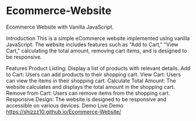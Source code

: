 # Ecommerce-Website
Ecommerce Website with Vanilla JavaScript.


Introduction
This is a simple eCommerce website implemented using vanilla JavaScript. The website includes features such as "Add to Cart," "View Cart," calculating the total amount, removing cart items, and is designed to be responsive.

Features
Product Listing: Display a list of products with relevant details.
Add to Cart: Users can add products to their shopping cart.
View Cart: Users can view the items in their shopping cart.
Calculate Total Amount: The website calculates and displays the total amount in the shopping cart.
Remove from Cart: Users can remove items from the shopping cart.
Responsive Design: The website is designed to be responsive and accessible on various devices.
Demo
Live Demo https://shizzz10.github.io/Ecommerce-Website/
